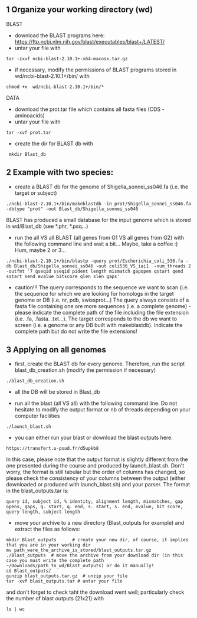 

## 1 Organize your working directory (wd)

BLAST
* download the BLAST programs here: https://ftp.ncbi.nlm.nih.gov/blast/executables/blast+/LATEST/
* untar your file with

```tar -zxvf ncbi-blast-2.10.1+-x64-macosx.tar.gz ```
* if necessary, modify the permissions of BLAST programs stored in wd/ncbi-blast-2.10.1+/bin/ with

```chmod +x  wd/ncbi-blast-2.10.1+/bin/*```

DATA

* download the prot.tar file which contains all fasta files (CDS - aminoacids)
* untar your file with

```tar -xvf prot.tar ```

* create the dir for BLAST db with

``` mkdir Blast_db```

## 2 Example with two species: 

* create a BLAST db for the genome of Shigella_sonnei_ss046.fa (i.e. the target or subject) 

```./ncbi-blast-2.10.1+/bin/makeblastdb -in prot/Shigella_sonnei_ss046.fa -dbtype "prot" -out Blast_db/Shigella_sonnei_ss046 ```

BLAST has produced a small database for the input genome which is stored in wd/Blast_db (see *.phr, *.psq...)


* run the all VS all BLAST (all genes from G1 VS all genes from G2) with the following command line and wait a bit... Maybe, take a coffee :) Hum, maybe 2 or 3...

```
./ncbi-blast-2.10.1+/bin/blastp -query prot/Escherichia_coli_536.fa -db Blast_db/Shigella_sonnei_ss046 -out coli536_VS_iai1  -num_threads 2 -outfmt '7 qseqid sseqid pident length mismatch gapopen qstart qend sstart send evalue bitscore qlen slen gaps' 
```

  * caution!!! The query corresponds to the sequence we want to scan (i.e. the sequence for which we are looking for homologs in the target genome or DB (i.e. nr, pdb, swissprot...)
   The query always consists of a fasta file containing one ore more sequences (i.e. a complete genome) - please indicate the complete path of the file including the file extension (i.e. .fa, .fasta. .txt...).
   The target corresponds to the db we want to screen (i.e. a genome or any DB built with makeblastdb). Indicate the complete path but do not write the file extensions! 
   

## 3 Applying on all genomes

* first, create the BLAST db for every genome. Therefore, run the script blast_db_creation.sh (modify the permission if necessary)

```
./blast_db_creation.sh

```

  * all the DB will be stored in Blast_db
  
  * run all the blast (all VS all) with the following command line. Do not hesitate to modify the output format or nb of threads depending on your computer facilities
  
  ```
  ./launch_blast.sh 
  
  ```
  
  
  * you can either run your blast or download the blast outputs here:
  
  ```
  https://transfert.u-psud.fr/d5upkb8
  ```
  
  
   In this case, please note that the output format is slightly different from the one presented during the course and produced by launch_blast.sh. Don't worry, the format is still tabular but the order of columns has changed, so please check the consistency of your columns between the output (either downloaded or produced with launch_blast.sh) and your parser. The format in the blast_outputs.tar is:
   
   
    query id, subject id, % identity, alignment length, mismatches, gap opens, gaps, q. start, q. end, s. start, s. end, evalue, bit score, query length, subject length
  
 * move your archive to a new directory (Blast_outputs for example) and extract the files as follows:
 
 ```  
 mkdir Blast_outputs      # create your new dir, of course, it implies that you are in your working dir
 mv path_were_the_archive_is_stored/blast_outputs.tar.gz ./Blast_outputs  # move the archive from your download dir (in this case you must write the complete path ~/Downloads/path_to_wd/Blast_outputs) or do it manually!
 cd Blast_outputs/ 
 gunzip blast_outputs.tar.gz  # unzip your file
 tar -xvf blast_outputs.tar # untar your file
 
 ```
 
 and don't forget to check taht the download went well; particularly check the number of blast outputs (21x21) with 
 
 ``` 
 ls | wc
 ```
